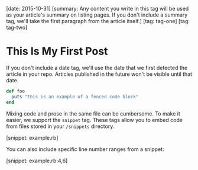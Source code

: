 [date: 2015-10-31]
[summary: Any content you write in this tag will be used as your article's summary on listing pages. If you don't include a summary tag, we'll take the first paragraph from the article itself.]
[tag: tag-one]
[tag: tag-two]

# This Is My First Post

If you don't include a date tag, we'll use the date that we first detected the article in your repo. Articles published in the future won't be visible until that date.

```ruby
def foo
  puts "this is an example of a fenced code block"
end
```

Mixing code and prose in the same file can be cumbersome. To make it easier, we support the `snippet` tag. These tags allow you to embed code from files stored in your `/snippets` directory.

[snippet: example.rb]

You can also include specific line number ranges from a snippet:

[snippet: example.rb:4,6]
